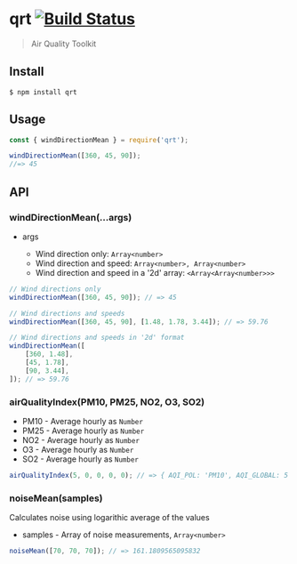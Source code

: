# qrt [![Build Status](https://travis-ci.com/portothree/qrt.svg?branch=master)](https://travis-ci.com/github/portothree/qrt)

> Air Quality Toolkit

## Install

```
$ npm install qrt
```

## Usage

```js
const { windDirectionMean } = require('qrt');

windDirectionMean([360, 45, 90]);
//=> 45
```

## API

### windDirectionMean(...args)

-   args

    -   Wind direction only: `Array<number>`
    -   Wind direction and speed: `Array<number>, Array<number>`
    -   Wind direction and speed in a '2d' array: `<Array<Array<number>>>`

```js
// Wind directions only
windDirectionMean([360, 45, 90]); // => 45

// Wind directions and speeds
windDirectionMean([360, 45, 90], [1.48, 1.78, 3.44]); // => 59.76

// Wind directions and speeds in '2d' format
windDirectionMean([
	[360, 1.48],
	[45, 1.78],
	[90, 3.44],
]); // => 59.76
```

### airQualityIndex(PM10, PM25, NO2, O3, SO2)

-   PM10 - Average hourly as `Number`
-   PM25 - Average hourly as `Number`
-   NO2 - Average hourly as `Number`
-   O3 - Average hourly as `Number`
-   SO2 - Average hourly as `Number`

```js
airQualityIndex(5, 0, 0, 0, 0); // => { AQI_POL: 'PM10', AQI_GLOBAL: 5 }
```

### noiseMean(samples)

Calculates noise using logarithic average of the values

-   samples - Array of noise measurements, `Array<number>`

```js
noiseMean([70, 70, 70]); // => 161.1809565095832
```
